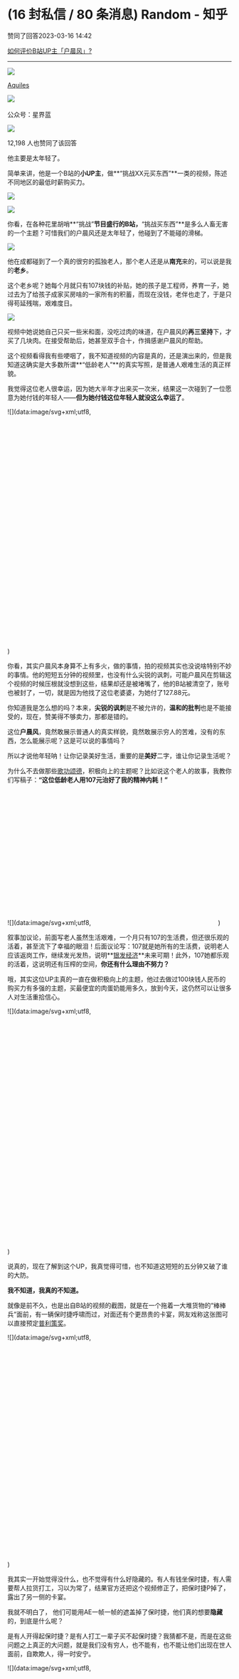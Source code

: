 # (16 封私信 / 80 条消息) Random - 知乎
赞同了回答2023-03-16 14:42

[如何评价B站UP主「户晨风」?](//www.zhihu.com/question/588887251/answer/2938016552)


---------------------------------------------------------------------------

[![](https://pic1.zhimg.com/v2-34eadd03827dec99bc6ae8fa3b380253_l.jpg?source=5a24d060)
](//www.zhihu.com/people/aquileszuo)

[Aquiles](//www.zhihu.com/people/aquileszuo)

​![](https://pic1.zhimg.com/v2-4812630bc27d642f7cafcd6cdeca3d7a_r.jpg?source=5a24d060)

公众号：星界蓝

[![](https://pic1.zhimg.com/v2-16f926b2059072a7f0e8a6ad9a7cc31d_r.jpg?source=5a24d060)
](https://www.zhihu.com/settings/stickers)

12,198 人也赞同了该回答

他主要是太年轻了。

简单来讲，他是一个B站的**小UP主**，做**“挑战XX元买东西”**一类的视频，陈述不同地区的最低时薪购买力。

![](https://pic3.zhimg.com/80/v2-9f83a68a1a66d587e939539e0279228e_720w.webp)

![](https://pic3.zhimg.com/80/v2-7fe8b980fa9ede9693372ed1c99f4b6e_720w.webp)

你看，在各种花里胡哨**“挑战”**节目盛行的B站，**“挑战买东西”**是多么人畜无害的一个主题？可惜我们的户晨风还是太年轻了，他碰到了不能碰的滑梯。

![](https://pic3.zhimg.com/80/v2-cd381146bd283fff4f7765dd7c4072a6_720w.webp)

他在成都碰到了一个真的很穷的孤独老人，那个老人还是从**南充**来的，可以说是我的**老乡**。

这个老乡呢？她每个月就只有107块钱的补贴，她的孩子是工程师，养育一子，她过去为了给孩子成家买房啥的一家所有的积蓄，而现在没钱，老伴也走了，于是只得苟延残喘，艰难度日。

![](https://pic2.zhimg.com/80/v2-4905dc0c9117486a3f14047f9e12316d_720w.webp)

视频中她说她自己只买一些米和面，没吃过肉的味道，在户晨风的**再三坚持**下，才买了几块肉。在接受帮助后，她甚至双手合十，作揖感谢户晨风的帮助。

这个视频看得我有些哽咽了，我不知道视频的内容是真的，还是演出来的，但是我知道这确实是大多数所谓**“低龄老人”**的真实写照，是普通人艰难生活的真正样貌。

我觉得这位老人很幸运，因为她大半年才出来买一次米，结果这一次碰到了一位愿意为她付钱的年轻人——**但为她付钱这位年轻人就没这么幸运了**。

![](data:image/svg+xml;utf8,<svg xmlns='http://www.w3.org/2000/svg' width='1020' height='1055'></svg>)

你看，其实户晨风本身算不上有多火，做的事情，拍的视频其实也没说啥特别不妙的事情。他的短短五分钟的视频里，也没有什么尖锐的讽刺，可能户晨风在剪辑这个视频的时候压根就没想到这些，结果却还是被堵嘴了，他的B站被清空了，账号也被封了，一切，就是因为他找了这位老婆婆，为她付了127.88元。

你知道我是怎么想的吗？本来，**尖锐的讽刺**是不被允许的，**温和的批判**也是不能接受的，现在，赞美得不够卖力，那都是错的。

这位**户晨风**，竟然敢展示普通人的真实样貌，竟然敢展示穷人的苦难，没有的东西，怎么能展示呢？这是可以说的事情吗？

所以才说他年轻呐！让你记录美好生活，重要的是**美好**二字，谁让你记录生活呢？

为什么不去做那些[歌功颂德](https://www.zhihu.com/search?q=%E6%AD%8C%E5%8A%9F%E9%A2%82%E5%BE%B7&search_source=Entity&hybrid_search_source=Entity&hybrid_search_extra=%7B%22sourceType%22%3A%22answer%22%2C%22sourceId%22%3A2938016552%7D)，积极向上的主题呢？比如说这个老人的故事，我教你们写稿子：**“这位低龄老人用107元治好了我的精神内耗！”**

![](data:image/svg+xml;utf8,<svg xmlns='http://www.w3.org/2000/svg' width='286' height='303'></svg>)

叙事加议论，前面写老人虽然生活艰难，一个月只有107的生活费，但还很乐观的活着，甚至流下了幸福的眼泪！后面议论写：107就是她所有的生活费，说明老人应该返岗工作，继续发光发热，说明**[银发经济](https://www.zhihu.com/search?q=%E9%93%B6%E5%8F%91%E7%BB%8F%E6%B5%8E&search_source=Entity&hybrid_search_source=Entity&hybrid_search_extra=%7B%22sourceType%22%3A%22answer%22%2C%22sourceId%22%3A2938016552%7D)**未来可期！此外，107她都乐观的活着，这说明还有压榨的空间，**你还有什么理由不努力？**

哦，其实这位UP主真的一直在做积极向上的主题，他过去做过100块钱人民币的购买力有多强的主题，买最便宜的肉蛋奶能用多久，放到今天，这仍然可以让很多人对生活重拾信心。

![](data:image/svg+xml;utf8,<svg xmlns='http://www.w3.org/2000/svg' width='1080' height='1120'></svg>)

说真的，现在了解到这个UP，我真觉得可惜，也不知道这短短的五分钟又破了谁的大防。

**我不知道，我真的不知道。** 

就像是前不久，也是出自B站的视频的截图，就是在一个拖着一大堆货物的“棒棒兵”面前，有一辆保时捷呼啸而过，对面还有个更昂贵的卡宴，网友戏称这张图可以直接预定[普利策奖](https://www.zhihu.com/search?q=%E6%99%AE%E5%88%A9%E7%AD%96%E5%A5%96&search_source=Entity&hybrid_search_source=Entity&hybrid_search_extra=%7B%22sourceType%22%3A%22answer%22%2C%22sourceId%22%3A2938016552%7D)。

![](data:image/svg+xml;utf8,<svg xmlns='http://www.w3.org/2000/svg' width='1066' height='1042'></svg>)

我其实一开始觉得没什么，也不觉得有什么好隐藏的。有人有钱坐保时捷，有人需要帮人拉货打工，习以为常了，结果官方还把这个视频修正了，把保时捷P掉了，露出了另一侧的卡宴。

我就不明白了， 他们可能用AE一帧一帧的遮盖掉了保时捷，他们真的想要**隐藏**的，到底是什么呢？

是有人开得起保时捷？是有人打工一辈子买不起保时捷？我猜都不是，而是在这些问题之上真正的大问题，就是我们没有穷人，也不能有，也不能让他们出现在世人面前，自欺欺人，得一时安宁。

![](data:image/svg+xml;utf8,<svg xmlns='http://www.w3.org/2000/svg' width='1777' height='1080'></svg>)

比如十多年了，工资从来没涨过，我妈出去打工时候的平均工资是多少，现在我出去打工了还是多少，房价年年涨，有人解决过这个问题吗？没有，被解决的只有打工人和他们所信仰的[劳动法](https://www.zhihu.com/search?q=%E5%8A%B3%E5%8A%A8%E6%B3%95&search_source=Entity&hybrid_search_source=Entity&hybrid_search_extra=%7B%22sourceType%22%3A%22answer%22%2C%22sourceId%22%3A2938016552%7D)。

又比如他们总是在采访，总是在问：**“你幸福吗？”**可是他们从来没有真正关注过这个问题。

![](data:image/svg+xml;utf8,<svg xmlns='http://www.w3.org/2000/svg' width='843' height='436'></svg>)

毕竟，对于这些普通人而言，幸不幸福难道肉眼还看不出来吗？难道他们觉得大家还苦得不够明显吗？难道还要表演个无家可归，吃屎喝尿吗？只是闭着眼，不想看罢了。

![](data:image/svg+xml;utf8,<svg xmlns='http://www.w3.org/2000/svg' width='1080' height='1141'></svg>)

谁在乎你的死活？能不能别放网上卖惨了？不利于积极向上，不利于文化宣传……

[编辑于 2023-03-16 09:00](//www.zhihu.com/question/588887251/answer/2938016552)

​已赞同 1.2 万​​664 条评论

​分享

​收藏​喜欢

​

收起​